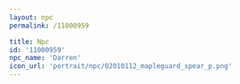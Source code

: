 ```yaml
---
layout: npc
permalink: /11000959

title: Npc
id: '11000959'
npc_name: 'Darren'
icon_url: 'portrait/npc/02010112_mapleguard_spear_p.png'
---
```

